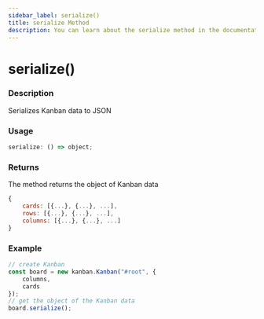 ```yaml
---
sidebar_label: serialize()
title: serialize Method
description: You can learn about the serialize method in the documentation of the DHTMLX JavaScript Kanban library. Browse developer guides and API reference, try out code examples and live demos, and download a free 30-day evaluation version of DHTMLX Kanban.
---
```


# serialize()

### Description

Serializes Kanban data to JSON

### Usage

```js
serialize: () => object;
```

### Returns

The method returns the object of Kanban data  

```jsx
{
	cards: [{...}, {...}, ...],
	rows: [{...}, {...}, ...],
	columns: [{...}, {...}, ...]
}
```

### Example

```jsx {7}
// create Kanban
const board = new kanban.Kanban("#root", {
	columns,
	cards
});
// get the object of the Kanban data
board.serialize();
```
